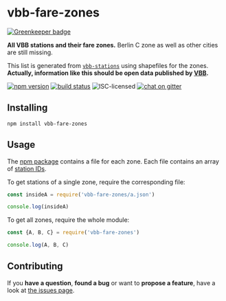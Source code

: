 # vbb-fare-zones

[![Greenkeeper badge](https://badges.greenkeeper.io/derhuerst/vbb-fare-zones.svg)](https://greenkeeper.io/)

**All VBB stations and their fare zones.** Berlin C zone as well as other cities are still missing.

This list is generated from [`vbb-stations`](https://github.com/derhuerst/vbb-stations) using shapefiles for the zones. **Actually, information like this should be open data published by [VBB](https://www.vbb.de/).**

[![npm version](https://img.shields.io/npm/v/vbb-fare-zones.svg)](https://www.npmjs.com/package/vbb-fare-zones)
[![build status](https://img.shields.io/travis/derhuerst/vbb-fare-zones.svg)](https://travis-ci.org/derhuerst/vbb-fare-zones)
![ISC-licensed](https://img.shields.io/github/license/derhuerst/vbb-fare-zones.svg)
[![chat on gitter](https://badges.gitter.im/derhuerst.svg)](https://gitter.im/derhuerst)


## Installing

```shell
npm install vbb-fare-zones
```


## Usage

The [npm package](https://www.npmjs.com/package/vbb-fare-zones) contains a file for each zone. Each file contains an array of [station IDs](https://github.com/derhuerst/vbb-stations#usage).

To get stations of a single zone, require the corresponding file:

```js
const insideA = require('vbb-fare-zones/a.json')

console.log(insideA)
```

To get all zones, require the whole module:

```js
const {A, B, C} = require('vbb-fare-zones')

console.log(A, B, C)
```


## Contributing

If you **have a question**, **found a bug** or want to **propose a feature**, have a look at [the issues page](https://github.com/derhuerst/vbb-fare-zones/issues).
